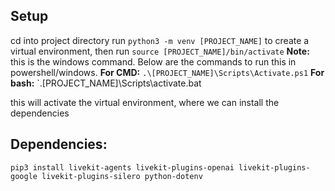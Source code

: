 ## Setup
cd into project directory
run `python3 -m venv [PROJECT_NAME]`
to create a virtual environment, then run 
`source [PROJECT_NAME]/bin/activate`
**Note:** this is the windows command. Below are the commands to run this in powershell/windows.
**For CMD:**
`.\[PROJECT_NAME]\Scripts\Activate.ps1`
**For bash:**
`.\[PROJECT_NAME]\Scripts\activate.bat

this will activate the virtual environment, where we can install the dependencies
## Dependencies:
`pip3 install livekit-agents livekit-plugins-openai livekit-plugins-google livekit-plugins-silero python-dotenv`